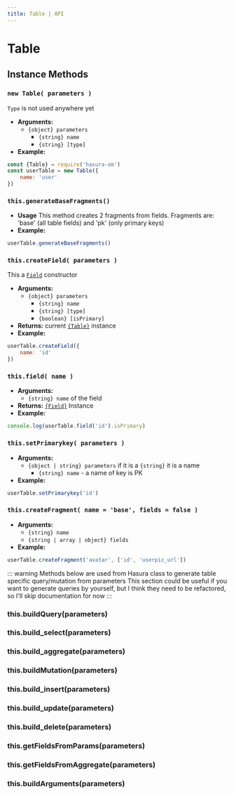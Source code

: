 ```yaml
---
title: Table | API
---
```


# Table

## Instance Methods

### `new Table( parameters )`
```Type``` is not used anywhere yet
- **Arguments:**
  - ```{object} parameters```
    - ```{string} name```
    - ```{string} [type]```
- **Example:**
```javascript
const {Table} = require('hasura-om')
const userTable = new Table({
    name: 'user'
})
```

### `this.generateBaseFragments()`
- **Usage**
    This method creates 2 fragments from fields. Fragments are: 'base' (all table fields) and 'pk' (only primary keys)
- **Example:**
```javascript
userTable.generateBaseFragments()
```

### `this.createField( parameters )`
This a [```Field```](/api/field) constructor
- **Arguments:**
  - ```{object} parameters```
    - ```{string} name```
    - ```{string} [type]```
    - ```{boolean} [isPrimary]```
- **Returns:** current [```{Table}```](/api/table) instance
- **Example:**
```javascript
userTable.createField({
    name: 'id'
})
```

### `this.field( name )`
- **Arguments:**
  - ```{string} name``` of the field
- **Returns:** [```{Field}```](/api/field) Instance
- **Example:**
```javascript
console.log(userTable.field('id').isPrimary)
```

### `this.setPrimarykey( parameters )`
- **Arguments:**
  - ```{object | string} parameters``` if it is a ```{string}``` it is a name
    - ```{string} name``` - a name of key is PK
- **Example:**
```javascript
userTable.setPrimarykey('id')
```

### `this.createFragment( name = 'base', fields = false )`
- **Arguments:**
  - ```{string} name```
  - ```{string | array | object} fields```
- **Example:**
```javascript
userTable.createFragment('avatar', ['id', 'userpic_url'])
```


::: warning
Methods below are used from Hasura class to generate table specific query/mutation from parameters
This section could be useful if you want to generate queries by yourself, but I think they need to be refactored, so I'll skip documentation for now
:::

### this.buildQuery(parameters)
### this.build_select(parameters)
### this.build_aggregate(parameters)

### this.buildMutation(parameters)
### this.build_insert(parameters)
### this.build_update(parameters)
### this.build_delete(parameters)

### this.getFieldsFromParams(parameters)
### this.getFieldsFromAggregate(parameters)
### this.buildArguments(parameters)
